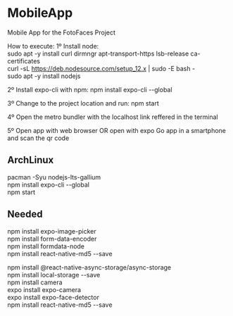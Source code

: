 # MobileApp
Mobile App for the FotoFaces Project

How to execute:
1º Install node:  
sudo apt -y install curl dirmngr apt-transport-https lsb-release ca-certificates  
curl -sL https://deb.nodesource.com/setup_12.x | sudo -E bash -  
sudo apt -y install nodejs

2º Install expo-cli with npm:
npm install expo-cli --global

3º Change to the project location and run:
npm start

4º Open the metro bundler with the localhost link reffered in the terminal

5º Open app with web browser OR open with expo Go app in a smartphone and scan the qr code


## ArchLinux
pacman -Syu nodejs-lts-gallium  
npm install expo-cli --global  
npm start  

## Needed
npm install expo-image-picker  
npm install form-data-encoder  
npm install formdata-node  
npm install react-native-md5 --save  

npm install @react-native-async-storage/async-storage  
npm install local-storage --save  
npm install camera  
expo install expo-camera  
expo install expo-face-detector  
npm install react-native-md5 --save  
